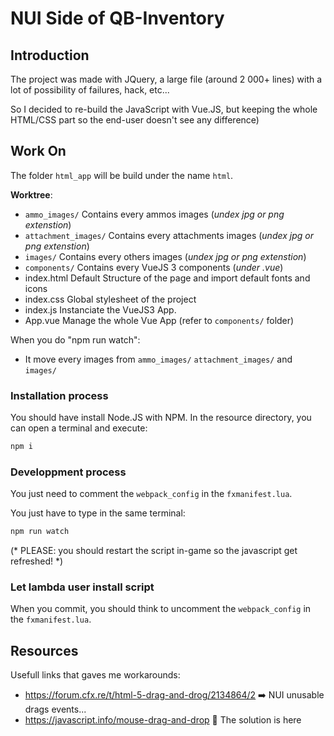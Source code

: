 # NUI Side of QB-Inventory

## Introduction

The project was made with JQuery, a large file (around 2 000+ lines) with a lot of possibility of failures, hack, etc...

So I decided to re-build the JavaScript with Vue.JS, but keeping the whole HTML/CSS part so the end-user doesn't see any difference)

## Work On

The folder `html_app` will be build under the name `html`.

__Worktree__:
 - `ammo_images/`       Contains every ammos images (*undex jpg or png extenstion*)
 - `attachment_images/` Contains every attachments images (*undex jpg or png extenstion*)
 - `images/`            Contains every others images (*undex jpg or png extenstion*)
 - `components/`        Contains every VueJS 3 components (*under .vue*)
 - index.html           Default Structure of the page and import default fonts and icons
 - index.css            Global stylesheet of the project
 - index.js             Instanciate the VueJS3 App. 
 - App.vue              Manage the whole Vue App (refer to `components/` folder)

 
When you do "npm run watch":
 - It move every images from `ammo_images/` `attachment_images/` and `images/`

### Installation process

You should have install Node.JS with NPM.
In the resource directory, you can open a terminal and execute:

```bash
npm i
```

### Developpment process

You just need to comment the `webpack_config` in the `fxmanifest.lua`.

You just have to type in the same terminal:
```bash
npm run watch
```

(* PLEASE: you should restart the script in-game so the javascript get refreshed! *)

### Let lambda user install script

When you commit, you should think to uncomment the `webpack_config` in the `fxmanifest.lua`.

## Resources

Usefull links that gaves me workarounds:
 - https://forum.cfx.re/t/html-5-drag-and-drog/2134864/2 ➡️ NUI unusable drags events...
 - https://javascript.info/mouse-drag-and-drop 🎈 The solution is here